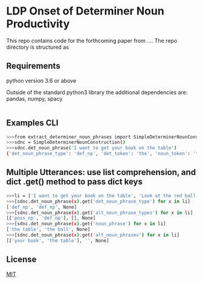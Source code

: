 # LDP Onset of Determiner Noun Productivity

This repo contains code for the forthcoming paper from ....
The repo directory is structured as 


## Requirements

python version 3.6 or above

Outside of the standard python3 library the additional dependencies are: pandas, numpy, spacy
 

```bash

```

## Examples CLI

```bash
>>>from extract_determiner_noun_phrases import SimpleDeterminerNounConstruction
>>>sdnc = SimpleDeterminerNounConstruction()
>>>sdnc.det_noun_phrase('I want to get your book on the table') 
{'det_noun_phrase_type': 'def_np', 'det_token': 'the', 'noun_token': 'table', 'noun_phrase': 'the table', 'det_noun_dist': 0, 'alt_det_tokens': ['your', 'the'], 'alt_noun_tokens': '', 'alt_noun_phrases': ['your book', 'the table'], 'alt_det_noun_dists': [0, 0], 'alt_noun_phrase_types': ['poss_np', 'def_np']}


```

## Multiple Utterances: use list comprehension, and dict .get() method to pass dict keys

```bash
>>>li = ['I want to get your book on the table', 'Look at the red ball!', '']
>>>[sdnc.det_noun_phrase(x).get('det_noun_phrase_type') for x in li]
['def_np', 'def_np', None]
>>>[sdnc.det_noun_phrase(x).get('alt_noun_phrase_types') for x in li]
[['poss_np', 'def_np'], [], None]
>>>[sdnc.det_noun_phrase(x).get('noun_phrase') for x in li]
['the table', 'the ball', None]
>>>[sdnc.det_noun_phrase(x).get('alt_noun_phrases') for x in li]
[['your book', 'the table'], '', None]

```

## License
[MIT](https://choosealicense.com/licenses/mit/)

